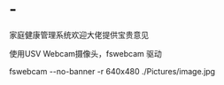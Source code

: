# -
家庭健康管理系统欢迎大佬提供宝贵意见

使用USV Webcam摄像头，fswebcam 驱动

fswebcam --no-banner -r 640x480 ./Pictures/image.jpg
